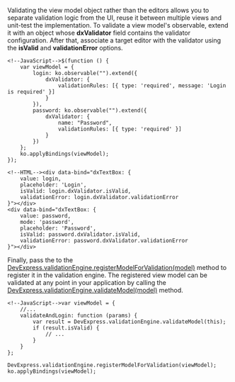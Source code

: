 Validating the view model object rather than the editors allows you to separate validation logic from the UI, reuse it between multiple views and unit-test the implementation. To validate a view model's observable, extend it with an object whose **dxValidator** field contains the validator configuration. After that, associate a target editor with the validator using the **isValid** and **validationError** options.

    <!--JavaScript-->$(function () {
        var viewModel = {
            login: ko.observable("").extend({
                dxValidator: {
                    validationRules: [{ type: 'required', message: 'Login is required' }]
                }
            }),
            password: ko.observable("").extend({
                dxValidator: {
                    name: "Password",
                    validationRules: [{ type: 'required' }]
                }
            })
        };
        ko.applyBindings(viewModel);
    });

    <!--HTML--><div data-bind="dxTextBox: {
        value: login,
        placeholder: 'Login',
        isValid: login.dxValidator.isValid,
        validationError: login.dxValidator.validationError
    }"></div>
    <div data-bind="dxTextBox: {
        value: password,
        mode: 'password',
        placeholder: 'Password',
        isValid: password.dxValidator.isValid,
        validationError: password.dxValidator.validationError
    }"></div>

Finally, pass the to the [DevExpress.validationEngine.registerModelForValidation(model)](/api-reference/50%20Common/utils/validationEngine/3%20Methods/registerModelForValidation(model).md '/Documentation/ApiReference/Common/Utils/validationEngine/Methods/#registerModelForValidationmodel') method to register it in the validation engine. The registered view model can be validated at any point in your application by calling the [DevExpress.validationEngine.validateModel(model)](/api-reference/50%20Common/utils/validationEngine/3%20Methods/validateModel(model).md '/Documentation/ApiReference/Common/Utils/validationEngine/Methods/#validateModelmodel') method.

    <!--JavaScript-->var viewModel = {
        //...
        validateAndLogin: function (params) {
            var result = DevExpress.validationEngine.validateModel(this);
            if (result.isValid) {
                // ...
            }
        }
    };
    
    DevExpress.validationEngine.registerModelForValidation(viewModel);
    ko.applyBindings(viewModel);
